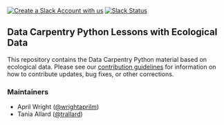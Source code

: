 [![Create a Slack Account with us](https://img.shields.io/badge/Create_Slack_Account-The_Carpentries-071159.svg)](https://swc-slack-invite.herokuapp.com/) 
[![Slack Status](https://img.shields.io/badge/Slack_Channel-dc--ecology--py-E01563.svg)](https://swcarpentry.slack.com/messages/C9X44HCDS) 


## Data Carpentry Python Lessons with Ecological Data

This repository contains the Data Carpentry Python material based on ecological
data. Please see our [contribution guidelines](CONTRIBUTING.md) for information
on how to contribute updates, bug fixes, or other corrections.

### Maintainers

- April Wright ([@wrightaprilm](https://github.com/wrightaprilm))
- Tania Allard ([@trallard](https://github.com/trallard))

